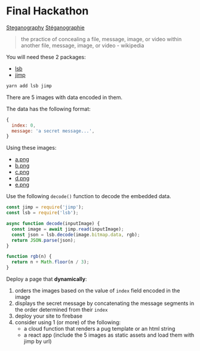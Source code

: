 # Final Hackathon

[Steganography](https://en.wikipedia.org/wiki/Steganography) [Stéganographie](https://fr.wikipedia.org/wiki/St%C3%A9ganographie)

> the practice of concealing a file, message, image, or video within another file, message, image, or video - wikipedia

You will need these 2 packages:
* [lsb](https://github.com/hughsk/lsb)
* [jimp](https://github.com/oliver-moran/jimp/tree/master/packages/jimp)

```cmd
yarn add lsb jimp
```

There are 5 images with data encoded in them.

The data has the following format:
```javascript
{
  index: 0,
  message: 'a secret message...',
}
```

Using these images:

* [a.png](images/a.png)
* [b.png](images/b.png)
* [c.png](images/c.png)
* [d.png](images/d.png)
* [e.png](images/e.png)

Use the following `decode()` function to decode the embedded data.

```javascript
const jimp = require('jimp');
const lsb = require('lsb');

async function decode(inputImage) {
  const image = await jimp.read(inputImage);
  const json = lsb.decode(image.bitmap.data, rgb);
  return JSON.parse(json);
}

function rgb(n) {
  return n + Math.floor(n / 3);
}
```

Deploy a page that **dynamically**:

1. orders the images based on the value of `index` field encoded in the image
1. displays the secret message by concatenating the message segments in the order determined from their `index`
1. deploy your site to firebase
1. consider using 1 (or more) of the following:
   * a cloud function that renders a pug template or an html string
   * a react app (include the 5 images as static assets and load them with jimp by url)